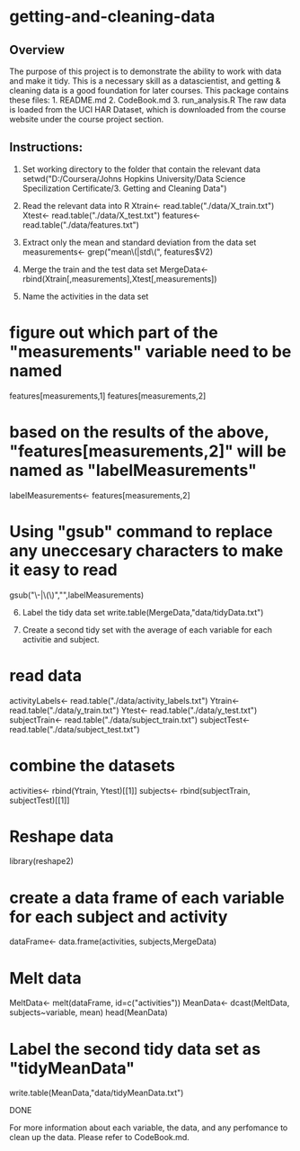 getting-and-cleaning-data
=========================
## Overview 
The purpose of this project is to demonstrate the ability to work with data and make it tidy.
This is a necessary skill as a datascientist, and getting & cleaning data is a good foundation for later courses.
This package contains these files:
	1. README.md
	2. CodeBook.md
	3. run_analysis.R
The raw data is loaded from the UCI HAR Dataset, which is downloaded from the course website under the course project section.

## Instructions:
1. Set working directory to the folder that contain the relevant data
setwd("D:/Coursera/Johns Hopkins University/Data Science Specilization Certificate/3. Getting and Cleaning Data")

2. Read the relevant data into R
Xtrain<- read.table("./data/X_train.txt")
Xtest<- read.table("./data/X_test.txt")
features<- read.table("./data/features.txt")

3. Extract only the mean and standard deviation from the data set
measurements<- grep("mean\\(|std\\(", features$V2)

4. Merge the train and the test data set 
MergeData<- rbind(Xtrain[,measurements],Xtest[,measurements])

5. Name the activities in the data set 
# figure out which part of the "measurements" variable need to be named 
features[measurements,1]
features[measurements,2] 
# based on the results of the above, "features[measurements,2]" will be named as "labelMeasurements"
labelMeasurements<- features[measurements,2]
# Using "gsub" command to replace any uneccesary characters to make it easy to read
gsub("\\-|\\(\\)","",labelMeasurements)

6. Label the tidy data set
write.table(MergeData,"data/tidyData.txt")

7. Create a second tidy set with the average of each variable for each activitie and subject.
# read data
activityLabels<- read.table("./data/activity_labels.txt")
Ytrain<- read.table("./data/y_train.txt")
Ytest<- read.table("./data/y_test.txt")
subjectTrain<- read.table("./data/subject_train.txt")
subjectTest<- read.table("./data/subject_test.txt")

# combine the datasets
activities<- rbind(Ytrain, Ytest)[[1]]
subjects<- rbind(subjectTrain, subjectTest)[[1]]

# Reshape data
library(reshape2)
# create a data frame of each variable for each subject and activity 
dataFrame<- data.frame(activities, subjects,MergeData)

# Melt data
MeltData<- melt(dataFrame, id=c("activities"))
MeanData<- dcast(MeltData, subjects~variable, mean)
head(MeanData)

# Label the second tidy data set as "tidyMeanData"
write.table(MeanData,"data/tidyMeanData.txt")


DONE

For more information about each variable, the data, and any perfomance to clean up the data. Please refer to CodeBook.md.
